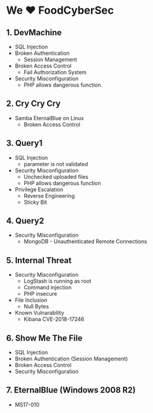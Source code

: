# We ❤️ FoodCyberSec

## 1. DevMachine
- SQL Injection
- Broken Authentication
  - Session Management
- Broken Access Control
  - Fail Authorization System
- Security Misconfiguration
  - PHP allows dangerous function.

## 2. Cry Cry Cry 
- Samba EternalBlue on Linux
  - Broken Access Control

## 3. Query1
- SQL Injection
  - parameter is not validated
- Security Misconfiguration
  - Unchecked uploaded files
  - PHP allows dangerous function
- Privilege Escalation
  - Reverse Engineering
  - Sticky Bit

## 4. Query2
- Security Misconfiguration
  - MongoDB - Unauthenticated Remote Connections

## 5. Internal Threat
- Security Misconfiguration
  - LogStash is running as root
  - Command injection
  - PHP insecure
- File Inclusion
  - Null Bytes
- Known Vulnarability
  - Kibana CVE-2018-17246

## 6. Show Me The File
- SQL Injection
- Broken Authentication (Session Management)
- Broken Access Control
- Security Misconfiguration

## 7. EternalBlue (Windows 2008 R2)
- MS17-010
